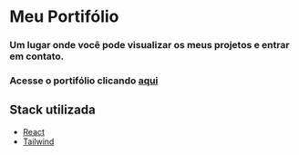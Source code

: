 # Meu Portifólio

### Um lugar onde você pode visualizar os meus projetos e entrar em contato.

### Acesse o portifólio clicando [aqui](https://gabriellportifolio.netlify.app)

## Stack utilizada

- [React](https://reactjs.org/)
- [Tailwind](https://tailwindcss.com/)
